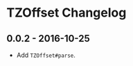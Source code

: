 TZOffset Changelog
==================

0.0.2 - 2016-10-25
------------------

* Add `TZOffset#parse`.
